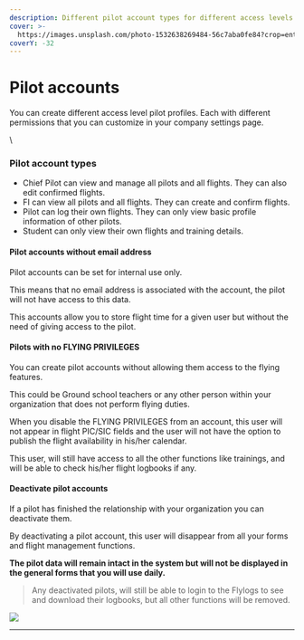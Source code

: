 ```yaml
---
description: Different pilot account types for different access levels
cover: >-
  https://images.unsplash.com/photo-1532638269484-56c7aba0fe84?crop=entropy&cs=tinysrgb&fm=jpg&ixid=MnwxOTcwMjR8MHwxfHNlYXJjaHwxMHx8cGlsb3R8ZW58MHx8fHwxNjc0NzE4NTc4&ixlib=rb-4.0.3&q=80
coverY: -32
---
```


# Pilot accounts

You can create different access level pilot profiles. Each with different permissions that you can customize in your company settings page.

\


### Pilot account types

* Chief Pilot can view and manage all pilots and all flights. They can also edit confirmed flights.
* FI can view all pilots and all flights. They can create and confirm flights.
* Pilot can log their own flights. They can only view basic profile information of other pilots.
* Student can only view their own flights and training details.



#### Pilot accounts without email address

Pilot accounts can be set for internal use only.&#x20;

This means that no email address is associated with the account, the pilot will not have access to this data.

This accounts allow you to store flight time for a given user but without the need of giving access to the pilot.





#### Pilots with no FLYING PRIVILEGES

You can create pilot accounts without allowing them access to the flying features.

This could be Ground school teachers or any other person within your organization that does not perform flying duties.

When you disable the FLYING  PRIVILEGES from an account, this user will not appear in flight PIC/SIC fields and the user will not have the option to publish the flight availability in his/her calendar.

This user, will still have access to all the other functions like trainings, and will be able to check his/her flight logbooks if any.



#### Deactivate pilot accounts

If a pilot has finished the relationship with your organization you can deactivate them.

By deactivating a pilot account, this user will disappear from all your forms and flight management functions.

**The pilot data will remain intact in the system but will not be displayed in the general forms that you will use daily.**

> Any deactivated pilots, will still be able to login to the Flylogs to see and download their logbooks, but all other functions will be removed.

![](https://tawk.link/61f94bae9bd1f31184da67e3/kb/attachments/23bhSItsv4.png)

***

####
